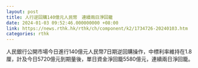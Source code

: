 ```yaml
---
layout: post
title: 人行逆回購140億元人民幣　連續兩日淨回籠
date: 2024-01-03 09:52:46.000000000 +08:00
link: https://news.rthk.hk/rthk/ch/component/k2/1734726-20240103.htm
categories: rthk
---
```


人民銀行公開市場今日進行140億元人民幣7日期逆回購操作，中標利率維持在1.8厘，計及今日5720億元到期量後，單日資金淨回籠5580億元，連續兩日淨回籠。

